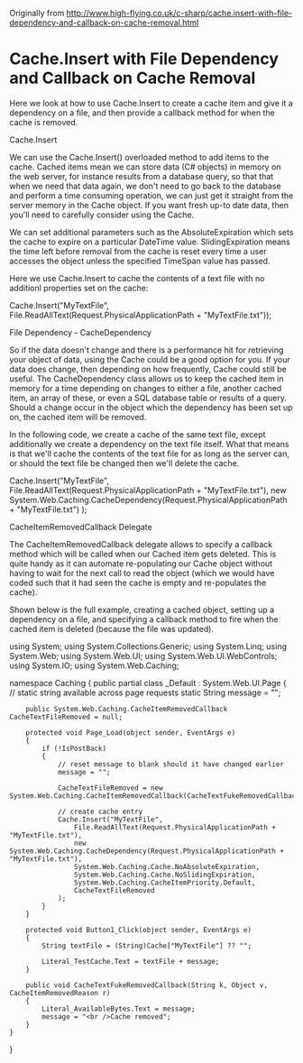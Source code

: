 Originally from http://www.high-flying.co.uk/c-sharp/cache.insert-with-file-dependency-and-callback-on-cache-removal.html

# Cache.Insert with File Dependency and Callback on Cache Removal

Here we look at how to use Cache.Insert to create a cache item and give it a dependency on a file, and then provide a callback method for when the cache is removed.

Cache.Insert

We can use the Cache.Insert() overloaded method to add items to the cache. Cached items mean we can store data (C# objects) in memory on the web server, for instance results from a database query, so that that when we need that data again, we don't need to go back to the database and perform a time consuming operation, we can just get it straight from the server memory in the Cache object. If you want fresh up-to date data, then you'll need to carefully consider using the Cache.

We can set additional parameters such as the AbsoluteExpiration which sets the cache to expire on a particular DateTime value. SlidingExpiration means the time left before removal from the cache is reset every time a user accesses the object unless the specified TimeSpan value has passed.

Here we use Cache.Insert to cache the contents of a text file with no additionl properties set on the cache:


Cache.Insert("MyTextFile",
        File.ReadAllText(Request.PhysicalApplicationPath + "MyTextFile.txt")); 


File Dependency - CacheDependency

So if the data doesn't change and there is a performance hit for retrieving your object of data, using the Cache could be a good option for you. If your data does change, then depending on how frequently, Cache could still be useful. The CacheDependency class allows us to keep the cached item in memory for a time depending on changes to either a file, another cached item, an array of these, or even a SQL database table or results of a query. Should a change occur in the object which the dependency has been set up on, the cached item will be removed.

In the following code, we create a cache of the same text file, except additionally we create a dependency on the text file itself. What that means is that we'll cache the contents of the text file for as long as the server can, or should the text file be changed then we'll delete the cache.


Cache.Insert("MyTextFile",
        File.ReadAllText(Request.PhysicalApplicationPath + "MyTextFile.txt"),
        new System.Web.Caching.CacheDependency(Request.PhysicalApplicationPath + "MyTextFile.txt") ); 


CacheItemRemovedCallback Delegate

The CacheItemRemovedCallback delegate allows to specify a callback method which will be called when our Cached item gets deleted. This is quite handy as it can automate re-populating our Cache object without having to wait for the next call to read the object (which we would have coded such that it had seen the cache is empty and re-populates the cache).

Shown below is the full example, creating a cached object, setting up a dependency on a file, and specifying a callback method to fire when the cached item is deleted (because the file was updated).


using System;
using System.Collections.Generic;
using System.Linq;
using System.Web;
using System.Web.UI;
using System.Web.UI.WebControls;
using System.IO;
using System.Web.Caching;

namespace Caching
{
    public partial class _Default : System.Web.UI.Page
    {
        // static string available across page requests
        static String message = "";

        public System.Web.Caching.CacheItemRemovedCallback CacheTextFileRemoved = null;

        protected void Page_Load(object sender, EventArgs e)
        {
            if (!IsPostBack)
            {
                // reset message to blank should it have changed earlier
                message = "";

                CacheTextFileRemoved = new System.Web.Caching.CacheItemRemovedCallback(CacheTextFukeRemovedCallback);

                // create cache entry
                Cache.Insert("MyTextFile",
                    File.ReadAllText(Request.PhysicalApplicationPath + "MyTextFile.txt"),
                    new System.Web.Caching.CacheDependency(Request.PhysicalApplicationPath + "MyTextFile.txt"),
                    System.Web.Caching.Cache.NoAbsoluteExpiration,
                    System.Web.Caching.Cache.NoSlidingExpiration,
                    System.Web.Caching.CacheItemPriority.Default,
                    CacheTextFileRemoved
                );
            }
        }

        protected void Button1_Click(object sender, EventArgs e)
        {
            String textFile = (String)Cache["MyTextFile"] ?? "";

            Literal_TestCache.Text = textFile + message;
        }

        public void CacheTextFukeRemovedCallback(String k, Object v, CacheItemRemovedReason r)
        {
            Literal_AvailableBytes.Text = message;
            message = "<br />Cache removed";
        }
    }
} 

